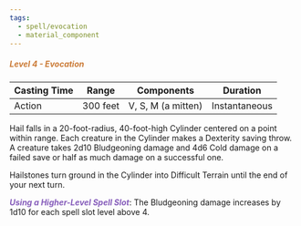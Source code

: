 ```yaml
---
tags:
  - spell/evocation
  - material_component
---
```

##### *<span style="color:rgb(203, 123, 55)">Level 4 - Evocation</span>*

|Casting Time|Range|Components|Duration|
|---|---|---|---|
|Action|300 feet|V, S, M (a mitten)|Instantaneous|

Hail falls in a 20-foot-radius, 40-foot-high Cylinder centered on a point within range. Each creature in the Cylinder makes a Dexterity saving throw. A creature takes 2d10 Bludgeoning damage and 4d6 Cold damage on a failed save or half as much damage on a successful one. 

Hailstones turn ground in the Cylinder into Difficult Terrain until the end of your next turn. 

***<span style="color:rgb(134, 93, 187)">Using a Higher-Level Spell Slot</span>***: The Bludgeoning damage increases by 1d10 for each spell slot level above 4.